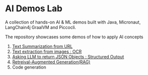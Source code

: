 # AI Demos Lab
A collection of hands-on AI &amp; ML  demos built with Java, Micronaut, LangChain4j GraalVM and Piccocli. 

The repository showcases some demos of how to apply AI concepts

1. [Text Summarization  from URL](./01-summarizer/)
2. [Text extraction from images : OCR](./02-ocr/)
3. [Asking LLM to return JSON Objects : Structured Output ](./03-StructuredOutputs/)
4. [Retreival-Augmented Generation(RAG)](./04-RAG)
5. Code generation
